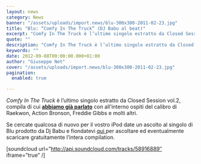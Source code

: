 ```yaml
---
layout: news
category: News
banner: "/assets/uploads/import.news/blu-300x300-2011-02-23.jpg"
title: "Blu: “Comfy In The Truck” (DJ Babu al beat)"
excerpt: "Comfy In The Truck è l’ultimo singolo estratto da Closed Session vol.2, compila di cui abbiamo già parlato con all’interno ospiti del calibro di Raekwon, Action Bronson, Freddie Gibbs e molti altri. Se cercate qualcosa di nuovo per il vostro iPod date un ascolto al singolo di Blu prodotto da Dj Babu e fiondatevi qui per ascoltare [&hellip"
quote: ""
description: "Comfy In The Truck è l’ultimo singolo estratto da Closed Session vol.2, compila di cui abbiamo già parlato con all’interno ospiti del calibro di Raekwon, Action Bronson, Freddie Gibbs e molti altri. Se cercate qualcosa di nuovo per il vostro iPod date un ascolto al singolo di Blu prodotto da Dj Babu e fiondatevi qui per ascoltare [&hellip"
keywords: ""
date: 2012-09-08T00:00:00.000+01:00
author: "Giuseppe Net"
cover: "/assets/uploads/import.news/blu-300x300-2011-02-23.jpg"
pagination:
  enabled: true

---
```


_Comfy In The Truck_ è l’ultimo singolo estratto da Closed Session vol.2, compila di cui [**abbiamo già parlato**](https://hotmc.com/raekwon-keep-it-politics-prod-dj-babu/) con all’interno ospiti del calibro di Raekwon, Action Bronson, Freddie Gibbs e molti altri.

Se cercate qualcosa di nuovo per il vostro iPod date un ascolto al singolo di Blu prodotto da Dj Babu e fiondatevi [qui ](http://www.rubyhornet.com/album-closed-sessions-vol-2/)per ascoltare ed eventualmente scaricare gratuitamente l’intera compilation.

\[soundcloud url=”http://api.soundcloud.com/tracks/58916889″ iframe=”true” /\]
